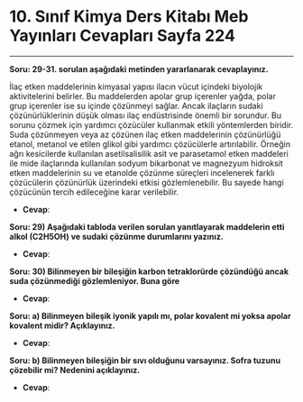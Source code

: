 # 10. Sınıf Kimya Ders Kitabı Meb Yayınları Cevapları Sayfa 224

---

**Soru: 29-31. sorulan aşağıdaki metinden yararlanarak cevaplayınız.**

İlaç etken maddelerinin kimyasal yapısı ilacın vücut içindeki biyolojik aktivitelerini belirler. Bu maddelerden apolar grup içerenler yağda, polar grup içerenler ise su içinde çözünmeyi sağlar. Ancak ilaçların sudaki çözünürlüklerinin düşük olması ilaç endüstrisinde önemli bir sorundur. Bu sorunu çözmek için yardımcı çözücüler kullanmak etkili yöntemlerden biridir. Suda çözünmeyen veya az çözünen ilaç etken maddelerinin çözünürlüğü etanol, metanol ve etilen glikol gibi yardımcı çözücülerle artırılabilir. Örneğin ağrı kesicilerde kullanılan asetilsalisilik asit ve parasetamol etken maddeleri ile mide ilaçlarında kullanılan sodyum bikarbonat ve magnezyum hidroksit etken maddelerinin su ve etanolde çözünme süreçleri incelenerek farklı çözücülerin çözünürlük üzerindeki etkisi gözlemlenebilir. Bu sayede hangi çözücünün tercih edileceğine karar verilebilir.

-   **Cevap**:

**Soru: 29) Aşağıdaki tabloda verilen sorulan yanıtlayarak maddelerin etti alkol (C2H5OH) ve sudaki çözünme durumlarını yazınız.**

-   **Cevap**:

**Soru: 30) Bilinmeyen bir bileşiğin karbon tetraklorürde çözündüğü ancak suda çözünmediği gözlemleniyor. Buna göre**

-   **Cevap**:

**Soru: a) Bilinmeyen bileşik iyonik yapılı mı, polar kovalent mi yoksa apolar kovalent midir? Açıklayınız.**

-   **Cevap**:

**Soru: b) Bilinmeyen bileşiğin bir sıvı olduğunu varsayınız. Sofra tuzunu çözebilir mi? Nedenini açıklayınız.**

-   **Cevap**: